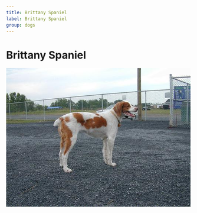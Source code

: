 ```yaml
---
title: Brittany Spaniel
label: Brittany Spaniel
group: dogs
---
```


# Brittany Spaniel

![Brittany Spaniel](/assets/images/Brittany_spaniel/image.jpg "Brittany Spaniel")